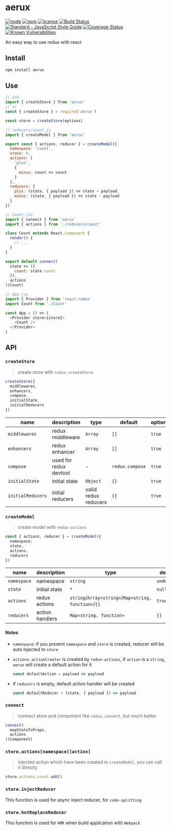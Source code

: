 # aerux

[![node](https://img.shields.io/node/v/aerux.svg)](https://www.npmjs.com/package/aerux)
[![npm](https://img.shields.io/npm/v/aerux.svg)](https://www.npmjs.com/package/aerux)
[![license](https://img.shields.io/npm/l/aerux.svg)](https://github.com/kagawagao/aerux/blob/master/LICENSE)
[![Build Status](https://travis-ci.org/kagawagao/aerux.svg?branch=master)](https://travis-ci.org/kagawagao/aerux)
[![Standard - JavaScript Style Guide](https://img.shields.io/badge/code_style-standard-brightgreen.svg)](http://standardjs.com/)
[![Coverage Status](https://coveralls.io/repos/github/kagawagao/aerux/badge.svg?branch=master)](https://coveralls.io/github/kagawagao/aerux?branch=master)
[![Known Vulnerabilities](https://snyk.io/test/github/kagawagao/aerux/badge.svg?targetFile=package.json)](https://snyk.io/test/github/kagawagao/aerux?targetFile=package.json)

An easy way to use redux with react

## Install

```bash
npm install aerux
```

## Use

```js
// es6
import { createStore } from 'aerux'
// or
const { createStore } = require('aerux')

const store = createStore(options)

// reducers/count.js
import { createModel } from 'aerux'

export const { actions, reducer } = createModel({
  namespace: 'count',
  state: 0,
  actions: [
    'plus',
    {
      minus: count => count
    }
  ],
  reducers: {
    plus: (state, { payload }) => state + payload,
    minus: (state, { payload }) => state - payload
  }
})

// Count.jsx
import { connect } from 'aerux'
import { actions } from './reducers/count'

class Count extends React.Component {
  render() {
    // ...
  }
}

export default connect(
  state => ({
    count: state.count
  }),
  actions
)(Count)

// App.jsx
import { Provider } from 'react-redux'
import Count from './Count'

const App = () => (
  <Provider store={store}>
    <Count />
  </Provider>
)
```

## API

### `createStore`

> create store with `redux.createStore`

```js
createStore({
  middlewares,
  enhancers,
  compose,
  initialState,
  initialReducers
})
```

| name              | description            | type                 | default         | optional |
| ----------------- | ---------------------- | -------------------- | --------------- | -------- |
| `middlewares`     | redux middleware       | `Array`              | `[]`            | `true`   |
| `enhancers`       | redux enhancer         | `Array`              | `[]`            | `true`   |
| `compose`         | used for redux devtool | -                    | `redux.compose` | `true`   |
| `initialState`    | initial state          | `Object`             | `{}`            | `true`   |
| `initialReducers` | initial reducers       | valid redux reducers | `{}`            | `true`   |

### `createModel`

> create model with `redux-actions`

```js
const { actions, reducer } = createModel({
  namespace,
  state,
  actions,
  reducers
})
```

| name        | description     | type                                                  | default     | optional |
| ----------- | --------------- | ----------------------------------------------------- | ----------- | -------- |
| `namespace` | namespace       | `string`                                              | `undefined` | `true`   |
| `state`     | initial state   | `*`                                                   | `null`      | `true`   |
| `actions`   | redux actions   | `string`/`Array<string>`/`Map<string, function>`/`{}` | `true`      |
| `reducers`  | action handlers | `Map<string, function>`                               | `{}`        | `true`   |

#### Notes

- `namespace`: if you present `namespace` and `store` is created, reducer will be auto injected to `store`

- `actions`: `actionCreator` is created by `redux-actions`, if `action` is a `string`, `aerux` will create a default action for it

  ```js
  const defaultAction = payload => payload
  ```

- if `reducers` is empty, default action handler will be created

  ```js
  const defaultReducer = (state, { payload }) => payload
  ```

### `connect`

> connect store and component like `redux.connect`, but much better

```js
connect(
  mapStateToProps,
  actions
)(Component)
```

### `store.actions[namespace][action]`

> injected action which have been created in `createModel`, you can call it directly

```js
store.actions.count.add()
```

### `store.injectReducer`

This function is used for async inject reducer, for `code-splitting`

### `store.hotReplaceReducer`

This function is used for `HMR` when build application with `Webpack`
